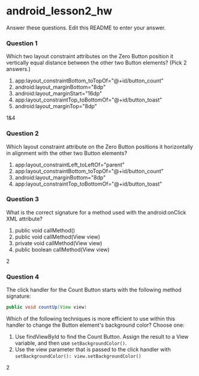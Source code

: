 # android_lesson2_hw

Answer these questions. Edit this README to enter your answer.


### Question 1

Which two layout constraint attributes on the Zero Button position it vertically equal distance between the other two Button elements? (Pick 2 answers.)

1) app:layout_constraintBottom_toTopOf="@+id/button_count"
2) android:layout_marginBottom="8dp"
3) android:layout_marginStart="16dp"
4) app:layout_constraintTop_toBottomOf="@+id/button_toast"
5) android:layout_marginTop="8dp"



1&4

### Question 2

Which layout constraint attribute on the Zero Button positions it horizontally in alignment with the other two Button elements?

1) app:layout_constraintLeft_toLeftOf="parent"
2) app:layout_constraintBottom_toTopOf="@+id/button_count"
3) android:layout_marginBottom="8dp"
4) app:layout_constraintTop_toBottomOf="@+id/button_toast"


### Question 3

What is the correct signature for a method used with the android:onClick XML attribute?

1) public void callMethod()
2) public void callMethod(View view)
3) private void callMethod(View view)
4) public boolean callMethod(View view)


2

### Question 4
The click handler for the Count Button starts with the following method signature:
``` java
public void countUp(View view)
```
Which of the following techniques is more efficient to use within this handler to change the Button element's background color? Choose one:

1) Use findViewById to find the Count Button. Assign the result to a View variable, and then use ```setBackgroundColor()```.
2) Use the view parameter that is passed to the click handler with ```setBackgroundColor(): view.setBackgroundColor()```






2
